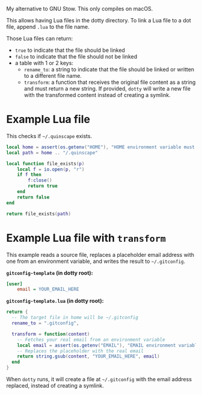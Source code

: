 My alternative to GNU Stow. This only compiles on macOS.

This allows having Lua files in the dotty directory.
To link a Lua file to a dot file, append `.lua` to the file name.

Those Lua files can return:

- `true` to indicate that the file should be linked
- `false` to indicate that the file should not be linked
- a table with 1 or 2 keys:
    - `rename_to`: a string to indicate that the file should be linked or written to a different file name.
    - `transform`: a function that receives the original file content as a string and must return a new string. If provided, `dotty` will write a new file with the transformed content instead of creating a symlink.

# Example Lua file

This checks if `~/.quinscape` exists.

```lua
local home = assert(os.getenv("HOME"), "HOME environment variable must be set")
local path = home .. "/.quinscape"

local function file_exists(p)
	local f = io.open(p, "r")
	if f then
		f:close()
		return true
	end
	return false
end

return file_exists(path)
```

# Example Lua file with `transform`

This example reads a source file, replaces a placeholder email address with one from an environment variable, and writes the result to `~/.gitconfig`.

**`gitconfig-template` (in dotty root):**
```ini
[user]
    email = YOUR_EMAIL_HERE
```

**`gitconfig-template.lua` (in dotty root):**
```lua
return {
  -- The target file in home will be ~/.gitconfig
  rename_to = ".gitconfig",

  transform = function(content)
    -- Fetches your real email from an environment variable
    local email = assert(os.getenv("EMAIL"), "EMAIL environment variable must be set")
    -- Replaces the placeholder with the real email
    return string.gsub(content, "YOUR_EMAIL_HERE", email)
  end
}
```

When `dotty` runs, it will create a file at `~/.gitconfig` with the email address replaced, instead of creating a symlink.
